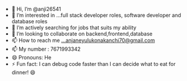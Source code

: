 - 👋 Hi, I’m @anji26541
- 👀 I’m interested in ...full stack developer roles, software developer and database roles
- 🌱 I’m actively searching for jobs that suits my ability
- 💞️ I’m looking to collaborate on backend,frontend,database
- 📫 How to reach me ...anjaneyulukonakanchi70@gmail.com
- 📫 My number : 7671993342
- 😄 Pronouns: He
- ⚡ Fun fact: I can debug code faster than I can decide what to eat for dinner! 😄

<!---
anji26541/anji26541 is a ✨ special ✨ repository because its `README.md` (this file) appears on your GitHub profile.
You can click the Preview link to take a look at your changes.
--->
